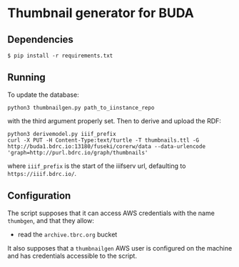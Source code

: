# Thumbnail generator for BUDA

## Dependencies

```
$ pip install -r requirements.txt
```

## Running

To update the database:

```
python3 thumbnailgen.py path_to_iinstance_repo
```

with the third argument properly set. Then to derive and upload the RDF:


```
python3 derivemodel.py iiif_prefix
curl -X PUT -H Content-Type:text/turtle -T thumbnails.ttl -G http://buda1.bdrc.io:13180/fuseki/corerw/data --data-urlencode 'graph=http://purl.bdrc.io/graph/thumbnails'
```

where `iiif_prefix` is the start of the iiifserv url, defaulting to `https://iiif.bdrc.io/`.

## Configuration

The script supposes that it can access AWS credentials with the name `thumbgen`, and that they allow:
- read the `archive.tbrc.org` bucket

It also supposes that a `thumbnailgen` AWS user is configured on the machine and has credentials accessible to the script.
